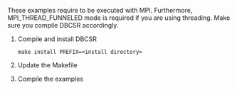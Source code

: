
These examples require to be executed with MPI.
Furthermore, MPI_THREAD_FUNNELED mode is required
if you are using threading.
Make sure you compile DBCSR accordingly.

1) Compile and install DBCSR 

   `make install PREFIX=<install directory>`

2) Update the Makefile
3) Compile the examples

